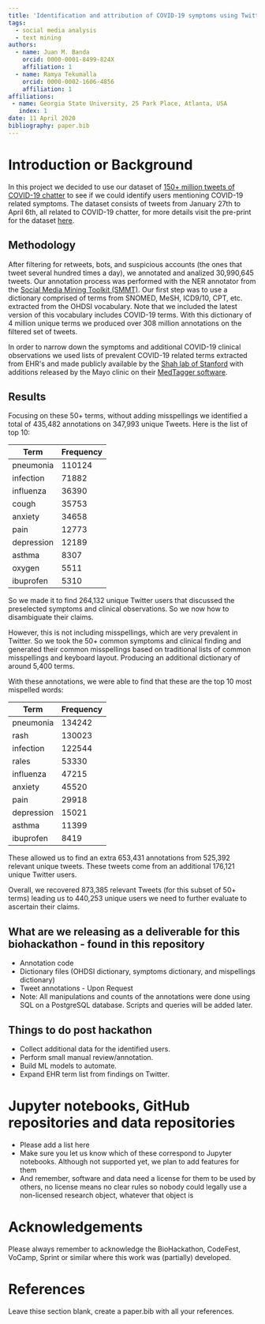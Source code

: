 ```yaml
---
title: 'Identification and attribution of COVID-19 symptoms using Twitter data'
tags:
  - social media analysis
  - text mining
authors:
  - name: Juan M. Banda
    orcid: 0000-0001-8499-824X
    affiliation: 1
  - name: Ramya Tekumalla
    orcid: 0000-0002-1606-4856
    affiliation: 1
affiliations:
 - name: Georgia State University, 25 Park Place, Atlanta, USA
   index: 1
date: 11 April 2020
bibliography: paper.bib
---
```


# Introduction or Background

In this project we decided to use our dataset of [150+ million tweets of COVID-19 chatter](https://zenodo.org/record/3738018) to see if we could identify users mentioning COVID-19 related symptoms. The dataset consists of tweets from January 27th to April 6th, all related to COVID-19 chatter, for more details visit the pre-print for the dataset [here](https://arxiv.org/abs/2004.03688). 

## Methodology

After filtering for retweets, bots, and suspicious accounts (the ones that tweet several hundred times a day), we annotated and analized 30,990,645 tweets. Our annotation process was performed with the NER annotator from the [Social Media Mining Toolkit (SMMT)](https://arxiv.org/abs/2003.13894). Our first step was to use a dictionary comprised of terms from SNOMED, MeSH, ICD9/10, CPT, etc. extracted from the OHDSI vocabulary. Note that we included the latest version of this vocabulary includes COVID-19 terms. With this dictionary of 4 million unique terms we produced over 308 million annotations on the filtered set of tweets.

In order to narrow down the symptoms and additional COVID-19 clinical observations we used lists of prevalent COVID-19 related terms extracted from EHR's and made publicly available by the [Shah lab of Stanford](https://medium.com/@nigam/an-ehr-derived-summary-of-the-presenting-symptoms-of-patients-screened-for-sars-cov-2-910ceb1b22b9) with additions released by the Mayo clinic on their [MedTagger software](https://github.com/OHNLP/MedTagger/tree/master/src/main/resources/medtaggerieresources/covid19).

## Results

Focusing on these 50+ terms, without adding misspellings we identified a total of 435,482 annotations on 347,993 unique Tweets. Here is the list of top 10:

| Term          | Frequency |
| ------------- | --------- |
|pneumonia      |	110124    |
|infection      |	71882     |
|influenza      | 36390     |
|cough          |	35753     |
|anxiety        | 34658     |
|pain           | 12773     |
|depression     |	12189     |
|asthma         | 8307      |
|oxygen         | 5511      |
|ibuprofen      | 5310      |

So we made it to find 264,132 unique Twitter users that discussed the preselected symptoms and clinical observations. So we now how to disambiguate their claims.

However, this is not including misspellings, which are very prevalent in Twitter. So we took the 50+ common symptoms and clinical finding and generated their common misspellings
based on traditional lists of common misspellings and keyboard layout. Producing an additional dictionary of around 5,400 terms.

With these annotations, we were able to find that these are the top 10 most mispelled words:

| Term          | Frequency |
| ------------- | --------- |
| pneumonia     |	134242    |
| rash          |	130023    |
| infection     |	122544    |
| rales         |	53330     |
| influenza     |	47215     |
| anxiety       |	45520     |
| pain          |	29918     |
| depression    | 15021     |
| asthma        | 11399     |
| ibuprofen     | 8419      |

These allowed us to find an extra 653,431 annotations from 525,392 relevant unique tweets. These tweets come from an additional 176,121 unique Twitter users.

Overall, we recovered  873,385 relevant Tweets (for this subset of 50+ terms) leading us to 440,253 unique users we need to further evaluate to ascertain their claims.

## What are we releasing as a deliverable for this biohackathon - found in this repository
* Annotation code
* Dictionary files (OHDSI dictionary, symptoms dictionary, and mispellings dictionary)
* Tweet annotations - Upon Request
* Note: All manipulations and counts of the annotations were done using SQL on a PostgreSQL database. Scripts and queries will be added later.

## Things to do post hackathon
* Collect additional data for the identified users. 
* Perform small manual review/annotation.
* Build ML models to automate. 
* Expand EHR term list from findings on Twitter.

# Jupyter notebooks, GitHub repositories and data repositories

* Please add a list here
* Make sure you let us know which of these correspond to Jupyter notebooks. Although not supported yet, we plan to add features for them
* And remember, software and data need a license for them to be used by others, no license means no clear rules so nobody could legally use a non-licensed research object, whatever that object is

# Acknowledgements
Please always remember to acknowledge the BioHackathon, CodeFest, VoCamp, Sprint or similar where this work was (partially) developed.

# References

Leave thise section blank, create a paper.bib with all your references.
